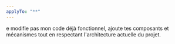 ```yaml
---
applyTo: "**"
---
```


e modifie pas mon code déjà fonctionnel, ajoute tes composants et mécanismes tout en respectant l'architecture actuelle du projet.

